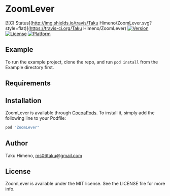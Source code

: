 # ZoomLever

[![CI Status](http://img.shields.io/travis/Taku Himeno/ZoomLever.svg?style=flat)](https://travis-ci.org/Taku Himeno/ZoomLever)
[![Version](https://img.shields.io/cocoapods/v/ZoomLever.svg?style=flat)](http://cocoapods.org/pods/ZoomLever)
[![License](https://img.shields.io/cocoapods/l/ZoomLever.svg?style=flat)](http://cocoapods.org/pods/ZoomLever)
[![Platform](https://img.shields.io/cocoapods/p/ZoomLever.svg?style=flat)](http://cocoapods.org/pods/ZoomLever)

## Example

To run the example project, clone the repo, and run `pod install` from the Example directory first.

## Requirements

## Installation

ZoomLever is available through [CocoaPods](http://cocoapods.org). To install
it, simply add the following line to your Podfile:

```ruby
pod "ZoomLever"
```

## Author

Taku Himeno, ms06taku@gmail.com

## License

ZoomLever is available under the MIT license. See the LICENSE file for more info.
